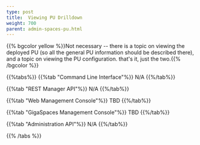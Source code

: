 ```yaml
---
type: post
title:  Viewing PU Drilldown
weight: 700
parent: admin-spaces-pu.html
---
```

 
 
{{% bgcolor yellow %}}Not necessary -- there is a topic on viewing the deployed PU (so all the general PU information should be described there), and a topic on viewing the PU configuration. that's it, just the two.{{% /bgcolor %}}

 
{{%tabs%}}
{{%tab "Command Line Interface"%}}
N/A
{{%/tab%}}

{{%tab "REST Manager API"%}}
N/A
{{%/tab%}}


{{%tab "Web Management Console"%}}
TBD
{{%/tab%}}


{{%tab "GigaSpaces Management Console"%}}
TBD
{{%/tab%}}


{{%tab "Administration API"%}}
N/A
{{%/tab%}}

{{% /tabs %}}
  
  